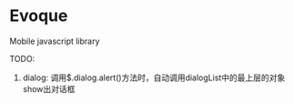 Evoque
======

Mobile javascript library

TODO:
1. dialog: 调用$.dialog.alert()方法时，自动调用dialogList中的最上层的对象show出对话框